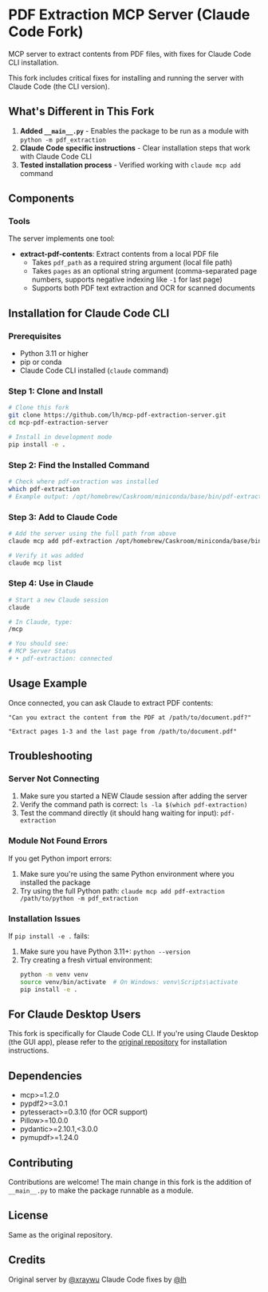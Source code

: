 # PDF Extraction MCP Server (Claude Code Fork)

MCP server to extract contents from PDF files, with fixes for Claude Code CLI installation.

This fork includes critical fixes for installing and running the server with Claude Code (the CLI version).

## What's Different in This Fork

1. **Added `__main__.py`** - Enables the package to be run as a module with `python -m pdf_extraction`
2. **Claude Code specific instructions** - Clear installation steps that work with Claude Code CLI
3. **Tested installation process** - Verified working with `claude mcp add` command

## Components

### Tools

The server implements one tool:
- **extract-pdf-contents**: Extract contents from a local PDF file
  - Takes `pdf_path` as a required string argument (local file path)
  - Takes `pages` as an optional string argument (comma-separated page numbers, supports negative indexing like `-1` for last page)
  - Supports both PDF text extraction and OCR for scanned documents

## Installation for Claude Code CLI

### Prerequisites

- Python 3.11 or higher
- pip or conda
- Claude Code CLI installed (`claude` command)

### Step 1: Clone and Install

```bash
# Clone this fork
git clone https://github.com/lh/mcp-pdf-extraction-server.git
cd mcp-pdf-extraction-server

# Install in development mode
pip install -e .
```

### Step 2: Find the Installed Command

```bash
# Check where pdf-extraction was installed
which pdf-extraction
# Example output: /opt/homebrew/Caskroom/miniconda/base/bin/pdf-extraction
```

### Step 3: Add to Claude Code

```bash
# Add the server using the full path from above
claude mcp add pdf-extraction /opt/homebrew/Caskroom/miniconda/base/bin/pdf-extraction

# Verify it was added
claude mcp list
```

### Step 4: Use in Claude

```bash
# Start a new Claude session
claude

# In Claude, type:
/mcp

# You should see:
# MCP Server Status
# • pdf-extraction: connected
```

## Usage Example

Once connected, you can ask Claude to extract PDF contents:

```
"Can you extract the content from the PDF at /path/to/document.pdf?"

"Extract pages 1-3 and the last page from /path/to/document.pdf"
```

## Troubleshooting

### Server Not Connecting

1. Make sure you started a NEW Claude session after adding the server
2. Verify the command path is correct: `ls -la $(which pdf-extraction)`
3. Test the command directly (it should hang waiting for input): `pdf-extraction`

### Module Not Found Errors

If you get Python import errors:
1. Make sure you're using the same Python environment where you installed the package
2. Try using the full Python path: `claude mcp add pdf-extraction /path/to/python -m pdf_extraction`

### Installation Issues

If `pip install -e .` fails:
1. Make sure you have Python 3.11+: `python --version`
2. Try creating a fresh virtual environment:
   ```bash
   python -m venv venv
   source venv/bin/activate  # On Windows: venv\Scripts\activate
   pip install -e .
   ```

## For Claude Desktop Users

This fork is specifically for Claude Code CLI. If you're using Claude Desktop (the GUI app), please refer to the [original repository](https://github.com/xraywu/mcp-pdf-extraction-server) for installation instructions.

## Dependencies

- mcp>=1.2.0
- pypdf2>=3.0.1
- pytesseract>=0.3.10 (for OCR support)
- Pillow>=10.0.0
- pydantic>=2.10.1,<3.0.0
- pymupdf>=1.24.0

## Contributing

Contributions are welcome! The main change in this fork is the addition of `__main__.py` to make the package runnable as a module.

## License

Same as the original repository.

## Credits

Original server by [@xraywu](https://github.com/xraywu)
Claude Code fixes by [@lh](https://github.com/lh)